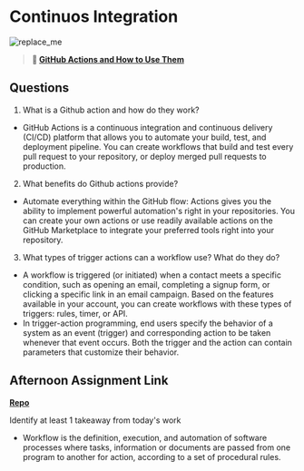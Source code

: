 # Continuos Integration
 
![replace_me](https://codeworks.blob.core.windows.net/public/assets/img/illustrations/placeholder.svg)

> **📖 [GitHub Actions and How to Use Them](https://codeworksacademy.com/fs-student-guide/resources/wk8-9/05-Github-Actions)**

## Questions

1. What is a Github action and how do they work?
- GitHub Actions is a continuous integration and continuous delivery (CI/CD) platform that allows you to automate your build, test, and deployment pipeline. You can create workflows that build and test every pull request to your repository, or deploy merged pull requests to production.

2. What benefits do Github actions provide?
- Automate everything within the GitHub flow: Actions gives you the ability to implement powerful automation's right in your repositories. You can create your own actions or use readily available actions on the GitHub Marketplace to integrate your preferred tools right into your repository.

3. What types of trigger actions can a workflow use? What do they do?
- A workflow is triggered (or initiated) when a contact meets a specific condition, such as opening an email, completing a signup form, or clicking a specific link in an email campaign. Based on the features available in your account, you can create workflows with these types of triggers: rules, timer, or API. 
- In trigger-action programming, end users specify the behavior of a system as an event (trigger) and corresponding action to be taken whenever that event occurs. Both the trigger and the action can contain parameters that customize their behavior.

## Afternoon Assignment Link

**[Repo](https://github.com/Lumine3449/Digital-Dungeons)**

Identify at least 1 takeaway from today's work
- Workflow is the definition, execution, and automation of software processes where tasks, information or documents are passed from one program to another for action, according to a set of procedural rules.